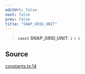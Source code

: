 ```yaml
---
editUrl: false
next: false
prev: false
title: "SNAP_GRID_UNIT"
---
```


> **`const`** **SNAP\_GRID\_UNIT**: `1` = `1`

## Source

[constants.ts:14](https://github.com/nodenogg-in/alpha-p2p/blob/b5a92ec368c11e5b1ed34a190813f3e3bd62fc80/packages/infinitykit/src/constants.ts#L14)
